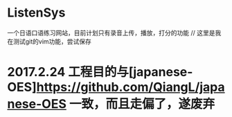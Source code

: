 # ListenSys
一个日语口语练习网站，目前计划只有录音上传，播放，打分的功能
// 这里是我在测试git的vim功能，尝试保存

# 2017.2.24 工程目的与[japanese-OES]https://github.com/QiangL/japanese-OES 一致，而且走偏了，遂废弃

